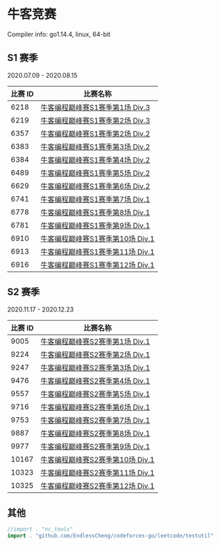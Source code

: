 # 牛客竞赛

Compiler info: go1.14.4, linux, 64-bit

## S1 赛季

2020.07.09 - 2020.08.15

|比赛 ID|比赛名称|
|---|---|
|6218|[牛客编程巅峰赛S1赛季第1场 Div.3](https://ac.nowcoder.com/acm/contest/6218)|
|6219|[牛客编程巅峰赛S1赛季第2场 Div.3](https://ac.nowcoder.com/acm/contest/6219)|
|6357|[牛客编程巅峰赛S1赛季第2场 Div.2](https://ac.nowcoder.com/acm/contest/6357)|
|6383|[牛客编程巅峰赛S1赛季第3场 Div.2](https://ac.nowcoder.com/acm/contest/6383)|
|6384|[牛客编程巅峰赛S1赛季第4场 Div.2](https://ac.nowcoder.com/acm/contest/6384)|
|6489|[牛客编程巅峰赛S1赛季第5场 Div.2](https://ac.nowcoder.com/acm/contest/6489)|
|6629|[牛客编程巅峰赛S1赛季第6场 Div.2](https://ac.nowcoder.com/acm/contest/6629)|
|6741|[牛客编程巅峰赛S1赛季第7场 Div.1](https://ac.nowcoder.com/acm/contest/6741)|
|6778|[牛客编程巅峰赛S1赛季第8场 Div.1](https://ac.nowcoder.com/acm/contest/6778)|
|6781|[牛客编程巅峰赛S1赛季第9场 Div.1](https://ac.nowcoder.com/acm/contest/6781)|
|6910|[牛客编程巅峰赛S1赛季第10场 Div.1](https://ac.nowcoder.com/acm/contest/6910)|
|6913|[牛客编程巅峰赛S1赛季第11场 Div.1](https://ac.nowcoder.com/acm/contest/6913)|
|6916|[牛客编程巅峰赛S1赛季第12场 Div.1](https://ac.nowcoder.com/acm/contest/6916)|

## S2 赛季

2020.11.17 - 2020.12.23

|比赛 ID|比赛名称|
|---|---|
|9005|[牛客编程巅峰赛S2赛季第1场 Div.1](https://ac.nowcoder.com/acm/contest/9005)|
|9224|[牛客编程巅峰赛S2赛季第2场 Div.1](https://ac.nowcoder.com/acm/contest/9224)|
|9247|[牛客编程巅峰赛S2赛季第3场 Div.1](https://ac.nowcoder.com/acm/contest/9247)|
|9476|[牛客编程巅峰赛S2赛季第4场 Div.1](https://ac.nowcoder.com/acm/contest/9476)|
|9557|[牛客编程巅峰赛S2赛季第5场 Div.1](https://ac.nowcoder.com/acm/contest/9557)|
|9716|[牛客编程巅峰赛S2赛季第6场 Div.1](https://ac.nowcoder.com/acm/contest/9716)|
|9753|[牛客编程巅峰赛S2赛季第7场 Div.1](https://ac.nowcoder.com/acm/contest/9753)|
|9887|[牛客编程巅峰赛S2赛季第8场 Div.1](https://ac.nowcoder.com/acm/contest/9887)|
|9977|[牛客编程巅峰赛S2赛季第9场 Div.1](https://ac.nowcoder.com/acm/contest/9977)|
|10167|[牛客编程巅峰赛S2赛季第10场 Div.1](https://ac.nowcoder.com/acm/contest/10167)|
|10323|[牛客编程巅峰赛S2赛季第11场 Div.1](https://ac.nowcoder.com/acm/contest/10323)|
|10325|[牛客编程巅峰赛S2赛季第12场 Div.1](https://ac.nowcoder.com/acm/contest/10325)|

## 其他

```go
//import . "nc_tools"
import . "github.com/EndlessCheng/codeforces-go/leetcode/testutil"
```
